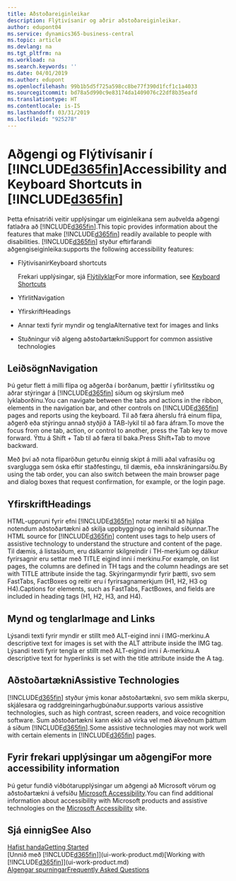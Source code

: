 ```yaml
---
title: Aðstoðareiginleikar
description: Flýtivísanir og aðrir aðstoðareiginleikar.
author: edupont04
ms.service: dynamics365-business-central
ms.topic: article
ms.devlang: na
ms.tgt_pltfrm: na
ms.workload: na
ms.search.keywords: ''
ms.date: 04/01/2019
ms.author: edupont
ms.openlocfilehash: 99b1b5d5f725a598cc8be77f390d1fcf1c1a4033
ms.sourcegitcommit: bd78a5d990c9e83174da1409076c22df8b35eafd
ms.translationtype: HT
ms.contentlocale: is-IS
ms.lasthandoff: 03/31/2019
ms.locfileid: "925278"
---
```

# <a name="accessibility-and-keyboard-shortcuts-in-included365finincludesd365finmdmd"></a><span data-ttu-id="92272-103">Aðgengi og Flýtivísanir í [!INCLUDE[d365fin](includes/d365fin_md.md)]</span><span class="sxs-lookup"><span data-stu-id="92272-103">Accessibility and Keyboard Shortcuts in [!INCLUDE[d365fin](includes/d365fin_md.md)]</span></span>
<span data-ttu-id="92272-104">Þetta efnisatriði veitir upplýsingar um eiginleikana sem auðvelda aðgengi fatlaðra að [!INCLUDE[d365fin](includes/d365fin_md.md)].</span><span class="sxs-lookup"><span data-stu-id="92272-104">This topic provides information about the features that make [!INCLUDE[d365fin](includes/d365fin_md.md)] readily available to people with disabilities.</span></span> [!INCLUDE[d365fin](includes/d365fin_md.md)] <span data-ttu-id="92272-105">styður eftirfarandi aðgengiseiginleika:</span><span class="sxs-lookup"><span data-stu-id="92272-105">supports the following accessibility features:</span></span>  

-   <span data-ttu-id="92272-106">Flýtivísanir</span><span class="sxs-lookup"><span data-stu-id="92272-106">Keyboard shortcuts</span></span>

    <span data-ttu-id="92272-107">Frekari upplýsingar, sjá [Flýtilyklar](keyboard-shortcuts.md)</span><span class="sxs-lookup"><span data-stu-id="92272-107">For more information, see [Keyboard Shortcuts](keyboard-shortcuts.md)</span></span>

-   <span data-ttu-id="92272-108">Yfirlit</span><span class="sxs-lookup"><span data-stu-id="92272-108">Navigation</span></span>  

-   <span data-ttu-id="92272-109">Yfirskrift</span><span class="sxs-lookup"><span data-stu-id="92272-109">Headings</span></span>  

-   <span data-ttu-id="92272-110">Annar texti fyrir myndir og tengla</span><span class="sxs-lookup"><span data-stu-id="92272-110">Alternative text for images and links</span></span>  

-   <span data-ttu-id="92272-111">Stuðningur við algeng aðstoðartækni</span><span class="sxs-lookup"><span data-stu-id="92272-111">Support for common assistive technologies</span></span>  

<!-- moved to separate article
##  <a name="Keyboard"></a> Keyboard Shortcuts in the browser
 [!INCLUDE[d365fin](includes/d365fin_md.md)] supports the keyboard shortcuts that are supported by most web browsers. The keyboard shortcuts described here refer to the U.S. keyboard layout. The layout of the keys on other keyboards may not correspond exactly to the keys on a U.S. keyboard.  

|To do this|Press|  
|----------------|-----------|  
|To move focus to the next or previous control or element on a page, such as buttons, fields, or items in a list.|Tab, Shift+Tab|  
|To enable or access the element or control that is in focus.|Enter|  
|To scroll items up and down in a list.|Up Arrow, Down Arrow|  
|To scroll columns of an item left and right in a list.|Left Arrow, Right Arrow|  
|To open a drop-down list or look up a value for a field.|Alt+Down Arrow|  
|To move focus to the next element outside the list.|Ctrl + Enter|  
|To see the transactions that resulted in a calculated value in a field.|Alt+Right Arrow|  

-->

##  <a name="Navigation"></a> <span data-ttu-id="92272-112">Leiðsögn</span><span class="sxs-lookup"><span data-stu-id="92272-112">Navigation</span></span>  
 <span data-ttu-id="92272-113">Þú getur flett á milli flipa og aðgerða í borðanum, þættir í yfirlitsstiku og aðrar stýringar á [!INCLUDE[d365fin](includes/d365fin_md.md)] síðum og skýrslum með lyklaborðinu.</span><span class="sxs-lookup"><span data-stu-id="92272-113">You can navigate between the tabs and actions in the ribbon, elements in the navigation bar, and other controls on [!INCLUDE[d365fin](includes/d365fin_md.md)] pages and reports using the keyboard.</span></span> <span data-ttu-id="92272-114">Til að færa áherslu frá einum flipa, aðgerð eða stýringu annað styðjið á TAB-lykil til að fara áfram.</span><span class="sxs-lookup"><span data-stu-id="92272-114">To move the focus from one tab, action, or control to another, press the Tab key to move forward.</span></span> <span data-ttu-id="92272-115">Ýttu á Shift + Tab til að færa til baka.</span><span class="sxs-lookup"><span data-stu-id="92272-115">Press Shift+Tab to move backward.</span></span>  

 <span data-ttu-id="92272-116">Með því að nota fliparöðun geturðu einnig skipt á milli aðal vafrasíðu og svarglugga sem óska eftir staðfestingu, til dæmis, eða innskráningarsíðu.</span><span class="sxs-lookup"><span data-stu-id="92272-116">By using the tab order, you can also switch between the main browser page and dialog boxes that request confirmation, for example, or the login page.</span></span>  

##  <a name="Headings"></a> <span data-ttu-id="92272-117">Yfirskrift</span><span class="sxs-lookup"><span data-stu-id="92272-117">Headings</span></span>  
 <span data-ttu-id="92272-118">HTML-uppruni fyrir efni [!INCLUDE[d365fin](includes/d365fin_md.md)] notar merki til að hjálpa notendum aðstoðartækni að skilja uppbyggingu og innihald síðunnar.</span><span class="sxs-lookup"><span data-stu-id="92272-118">The HTML source for [!INCLUDE[d365fin](includes/d365fin_md.md)] content uses tags to help users of assistive technology to understand the structure and content of the page.</span></span> <span data-ttu-id="92272-119">Til dæmis, á listasíðum, eru dálkarnir skilgreindir í TH-merkjum og dálkur fyrirsagnir eru settar með TITLE eigind inni í merkinu.</span><span class="sxs-lookup"><span data-stu-id="92272-119">For example, on list pages, the columns are defined in TH tags and the column headings are set with TITLE attribute inside the tag.</span></span> <span data-ttu-id="92272-120">Skýringarmyndir fyrir þætti, svo sem FastTabs, FactBoxes og reitir eru í fyrirsagnamerkjum (H1, H2, H3 og H4).</span><span class="sxs-lookup"><span data-stu-id="92272-120">Captions for elements, such as FastTabs, FactBoxes, and fields are included in heading tags (H1, H2, H3, and H4).</span></span>  

##  <a name="Images"></a> <span data-ttu-id="92272-121">Mynd og tenglar</span><span class="sxs-lookup"><span data-stu-id="92272-121">Image and Links</span></span>  
 <span data-ttu-id="92272-122">Lýsandi texti fyrir myndir er stillt með ALT-eigind inni í IMG-merkinu.</span><span class="sxs-lookup"><span data-stu-id="92272-122">A descriptive text for images is set with the ALT attribute inside the IMG tag.</span></span> <span data-ttu-id="92272-123">Lýsandi texti fyrir tengla er stillt með ALT-eigind inni í A-merkinu.</span><span class="sxs-lookup"><span data-stu-id="92272-123">A descriptive text for hyperlinks is set with the title attribute inside the A tag.</span></span>  

##  <a name="AssistiveTech"></a> <span data-ttu-id="92272-124">Aðstoðartækni</span><span class="sxs-lookup"><span data-stu-id="92272-124">Assistive Technologies</span></span>  
[!INCLUDE[d365fin](includes/d365fin_md.md)] <span data-ttu-id="92272-125">styður ýmis konar aðstoðartækni, svo sem mikla skerpu, skjálesara og raddgreiningarhugbúnaður.</span><span class="sxs-lookup"><span data-stu-id="92272-125">supports various assistive technologies, such as high contrast, screen readers, and voice recognition software.</span></span> <span data-ttu-id="92272-126">Sum aðstoðartækni kann ekki að virka vel með ákveðnum þáttum á síðum [!INCLUDE[d365fin](includes/d365fin_md.md)].</span><span class="sxs-lookup"><span data-stu-id="92272-126">Some assistive technologies may not work well with certain elements in [!INCLUDE[d365fin](includes/d365fin_md.md)] pages.</span></span>  

## <a name="for-more-accessibility-information"></a><span data-ttu-id="92272-127">Fyrir frekari upplýsingar um aðgengi</span><span class="sxs-lookup"><span data-stu-id="92272-127">For more accessibility information</span></span>  
<span data-ttu-id="92272-128">Þú getur fundið viðbótarupplýsingar um aðgengi að Microsoft vörum og aðstoðartækni á vefsíðu [Microsoft Accessibility](https://go.microsoft.com/fwlink/?LinkId=262160).</span><span class="sxs-lookup"><span data-stu-id="92272-128">You can find additional information about accessibility with Microsoft products and assistive technologies on the [Microsoft Accessibility](https://go.microsoft.com/fwlink/?LinkId=262160) site.</span></span>

## <a name="see-also"></a><span data-ttu-id="92272-129">Sjá einnig</span><span class="sxs-lookup"><span data-stu-id="92272-129">See Also</span></span>
[<span data-ttu-id="92272-130">Hafist handa</span><span class="sxs-lookup"><span data-stu-id="92272-130">Getting Started</span></span>](product-get-started.md)  
<span data-ttu-id="92272-131">[Unnið með [!INCLUDE[d365fin](includes/d365fin_md.md)]](ui-work-product.md)</span><span class="sxs-lookup"><span data-stu-id="92272-131">[Working with [!INCLUDE[d365fin](includes/d365fin_md.md)]](ui-work-product.md)</span></span>  
[<span data-ttu-id="92272-132">Algengar spurningar</span><span class="sxs-lookup"><span data-stu-id="92272-132">Frequently Asked Questions</span></span>](across-faq.md)  

